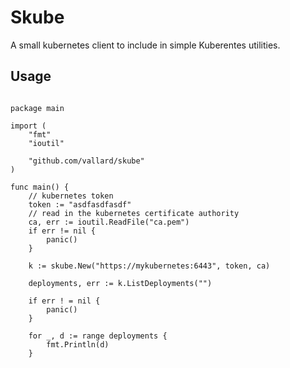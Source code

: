# Skube
A small kubernetes client to include in simple Kuberentes utilities. 

## Usage

```golang

package main

import (
	"fmt"
	"ioutil"
	
	"github.com/vallard/skube"
)

func main() {
	// kubernetes token
	token := "asdfasdfasdf"
	// read in the kubernetes certificate authority
	ca, err := ioutil.ReadFile("ca.pem")
	if err != nil {
		panic()
	}
	
	k := skube.New("https://mykubernetes:6443", token, ca)
	
	deployments, err := k.ListDeployments("")
	
	if err ! = nil {
		panic()
	}
	
	for _, d := range deployments {
		fmt.Println(d)
	}